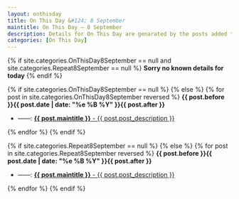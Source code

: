 ```yaml
---
layout: onthisday
title: On This Day &#124; 8 September
maintitle: On This Day — 8 September
description: Details for On This Day are genarated by the posts added to the website so the content is subject to changes/updates over time.
categories: [On This Day]
---
```


{% if site.categories.OnThisDay8September == null and site.categories.Repeat8September == null %}
<strong>Sorry no known details for today</strong>
{% endif %}

{% if site.categories.OnThisDay8September == null %}
{% else %}
{% for post in site.categories.OnThisDay8September reversed %}
<strong>{{ post.before }}{{ post.date | date: "%e %B %Y" }}{{ post.after }}</strong>
<ul>
<li> ——: <a href="{{ post.url }}"><strong>{{ post.maintitle }}</strong> - {{ post.post_description }}</a></li>
</ul>
{% endfor %}
{% endif %}

{% if site.categories.Repeat8September == null %}
{% else %}
{% for post in site.categories.Repeat8September reversed %}
<strong>{{ post.before }}{{ post.date | date: "%e %B %Y" }}{{ post.after }}</strong>
<ul>
<li> ——: <a href="{{ post.url }}"><strong>{{ post.maintitle }}</strong> - {{ post.post_description }}</a></li>
</ul>
{% endfor %}
{% endif %}
